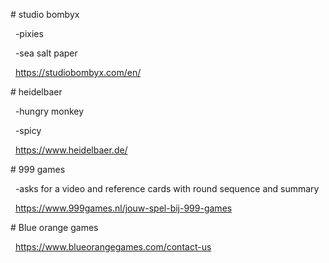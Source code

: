 \# studio bombyx

&nbsp;	-pixies 

&nbsp;	-sea salt paper

&nbsp;	https://studiobombyx.com/en/



\# heidelbaer

&nbsp;	-hungry monkey

&nbsp;	-spicy

&nbsp;	https://www.heidelbaer.de/



\# 999 games

&nbsp;	-asks for a video and reference cards with round sequence and summary

&nbsp;	https://www.999games.nl/jouw-spel-bij-999-games



\# Blue orange games

&nbsp;	https://www.blueorangegames.com/contact-us

